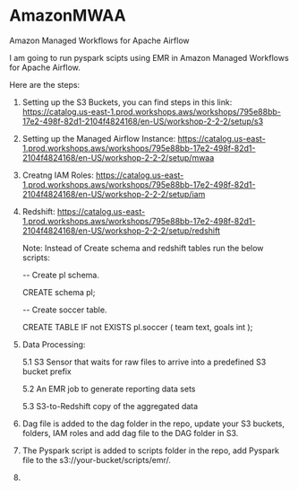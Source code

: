 # AmazonMWAA

Amazon Managed Workflows for Apache Airflow

I am going to run pyspark scipts using EMR in Amazon Managed Workflows for Apache Airflow.

Here are the steps: 

1. Setting up the S3 Buckets, you can find steps in this link: 
https://catalog.us-east-1.prod.workshops.aws/workshops/795e88bb-17e2-498f-82d1-2104f4824168/en-US/workshop-2-2-2/setup/s3

2. Setting up the Managed Airflow Instance: 
https://catalog.us-east-1.prod.workshops.aws/workshops/795e88bb-17e2-498f-82d1-2104f4824168/en-US/workshop-2-2-2/setup/mwaa

3. Creatng IAM Roles: 
https://catalog.us-east-1.prod.workshops.aws/workshops/795e88bb-17e2-498f-82d1-2104f4824168/en-US/workshop-2-2-2/setup/iam

4. Redshift: 
https://catalog.us-east-1.prod.workshops.aws/workshops/795e88bb-17e2-498f-82d1-2104f4824168/en-US/workshop-2-2-2/setup/redshift

    Note: Instead of Create schema and redshift tables run the below scripts: 

    --  Create pl schema.

    CREATE schema pl;

    --    Create soccer table.

    CREATE TABLE IF not EXISTS pl.soccer (
      team      text,
      goals     int
    );

5. Data Processing: 

    5.1 S3 Sensor that waits for raw files to arrive into a predefined S3 bucket prefix
  
    5.2 An EMR job to generate reporting data sets
  
    5.3 S3-to-Redshift copy of the aggregated data 
  
  
  
6. Dag file is added to the dag folder in the repo, update your S3 buckets, folders, IAM roles and add dag file to the DAG folder in S3.

7. The Pyspark script is added to scripts folder in the repo, add Pyspark file to the s3://your-bucket/scripts/emr/.

8. 
